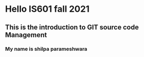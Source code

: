 # Hello IS601 fall 2021
## This is the introduction to GIT source code Management
### My name is shilpa parameshwara

